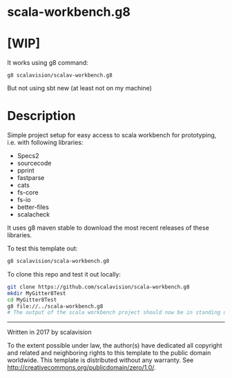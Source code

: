 # scala-workbench.g8

# [WIP]

It works using g8 command:

```
g8 scalavision/scalav-workbench.g8
```

But not using sbt new (at least not on my machine)

# Description

Simple project setup for easy access to scala workbench for prototyping, i.e. with following libraries:

* Specs2 
* sourcecode 
* pprint
* fastparse
* cats
* fs-core
* fs-io
* better-files
* scalacheck

It uses g8 maven stable to download the most recent releases of these libraries.

To test this template out:

```bash
g8 scalavision/scala-workbench.g8
```

To clone this repo and test it out locally:

```bash
git clone https://github.com/scalavision/scala-workbench.g8
mkdir MyGitter8Test
cd MyGitter8Test
g8 file://../scala-workbench.g8
# The output of the scala workbench project should now be in standing directory
```

----------------------------------------------------------------------------------------------------------

Written in 2017 by scalavision

To the extent possible under law, the author(s) have dedicated all copyright and related
and neighboring rights to this template to the public domain worldwide.
This template is distributed without any warranty. See <http://creativecommons.org/publicdomain/zero/1.0/>.

[g8]: http://www.foundweekends.org/giter8/
